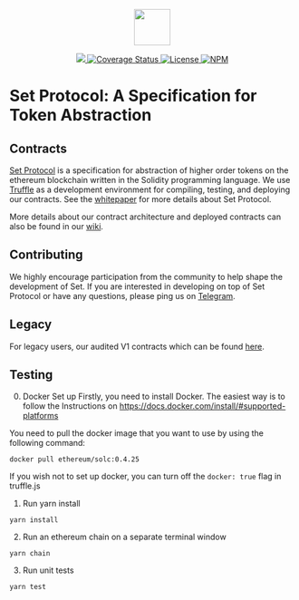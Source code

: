 <p align="center"><img src="https://s3-us-west-1.amazonaws.com/set-protocol/set-logo.svg" width="64" /></p>

<p align="center">
  <a href="https://circleci.com/gh/SetProtocol/set-protocol-contracts/tree/master">
    <img src="https://img.shields.io/circleci/project/github/SetProtocol/set-protocol-contracts/master.svg" />
  </a>
  <a href='https://coveralls.io/github/SetProtocol/set-protocol-contracts'>
    <img src='https://coveralls.io/repos/github/SetProtocol/set-protocol-contracts/badge.svg?branch=master' alt='Coverage Status' />
  </a>
  <a href='https://github.com/SetProtocol/set-protocol-contracts/blob/master/LICENSE'>
    <img src='https://img.shields.io/github/license/SetProtocol/set-protocol-contracts.svg' alt='License' />
  </a>
  <a href='https://www.npmjs.com/package/set-protocol-contracts'>
    <img src='https://img.shields.io/npm/v/set-protocol-contracts.svg' alt='NPM' />
  </a>
</p>

# Set Protocol: A Specification for Token Abstraction

## Contracts
[Set Protocol](https://setprotocol.com/) is a specification for abstraction of higher order tokens on the ethereum blockchain written in the Solidity programming language. We use [Truffle](https://github.com/trufflesuite/truffle) as a development environment for compiling, testing, and deploying our contracts. See the [whitepaper](https://whitepaper.setprotocol.com) for more details about Set Protocol.

More details about our contract architecture and deployed contracts can also be found in our [wiki](https://docs.setprotocol.com/contracts).

## Contributing
We highly encourage participation from the community to help shape the development of Set. If you are interested in developing on top of Set Protocol or have any questions, please ping us on [Telegram](https://t.me/joinchat/Fx8D6wyprLUlM1jMVnaRdg).

## Legacy
For legacy users, our audited V1 contracts which can be found [here](https://github.com/SetProtocol/set-protocol-contracts/releases/tag/0.2.5).




## Testing
0. Docker Set up
Firstly, you need to install Docker. The easiest way is to follow the Instructions on https://docs.docker.com/install/#supported-platforms

You need to pull the docker image that you want to use by using the following command:

```
docker pull ethereum/solc:0.4.25
```

If you wish not to set up docker, you can turn off the `docker: true` flag in truffle.js

1. Run yarn install
```
yarn install
```

2. Run an ethereum chain on a separate terminal window
```
yarn chain
```

3. Run unit tests
```
yarn test
```
